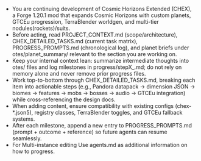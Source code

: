 ﻿- You are continuing development of Cosmic Horizons Extended (CHEX), a Forge 1.20.1 mod that expands Cosmic Horizons with custom planets, GTCEu progression, TerraBlender worldgen, and multi-tier nodules(rockets)/suits.
- Before acting, read PROJECT_CONTEXT.md (scope/architecture), CHEX_DETAILED_TASKS.md (current task matrix), PROGRESS_PROMPTS.md (chronological log), and planet briefs under
  otes/planet_summary/ relevant to the section you are working on.
- Keep your internal context lean: summarize intermediate thoughts into
  otes/ files and log milestones in progress/stepX\_<short>.md; do not rely on memory alone and never remove prior progress files.
- Work top-to-bottom through CHEX_DETAILED_TASKS.md, breaking each item into actionable steps (e.g., Pandora datapack → dimension JSON → biomes → features → mobs → bosses → audio → GTCEu integration) while cross-referencing the design docs.
- When adding content, ensure compatibility with existing configs (chex-\*.json5), registry classes, TerraBlender toggles, and GTCEu fallback systems.
- After each milestone, append a new entry to PROGRESS_PROMPTS.md (prompt + outcome + reference) so future agents can resume seamlessly.
- For Multi-instance editing Use agents.md as additional information on how to progress.